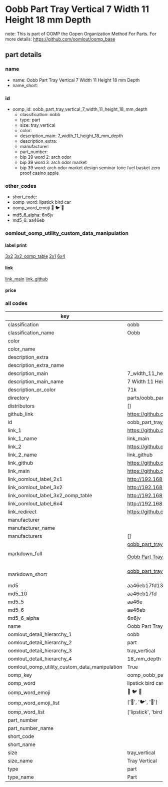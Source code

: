 # Oobb Part Tray Vertical 7 Width 11 Height 18 mm Depth  

note: This is part of OOMP the Oopen Organization Method For Parts. For more details: https://github.com/oomlout/oomp_base

##  part details
  







### name
* name: Oobb Part Tray Vertical 7 Width 11 Height 18 mm Depth
* name_short: 
### id
* oomp_id: oobb_part_tray_vertical_7_width_11_height_18_mm_depth
  * classification: oobb
  * type: part
  * size: tray_vertical
  * color: 
  * description_main: 7_width_11_height_18_mm_depth
  * description_extra: 
  * manufacturer: 
  * part_number: 
  * bip 39 word 2: arch odor
  * bip 39 word 3: arch odor market
  * bip 39 word: arch odor market design seminar tone fuel basket zero proof casino apple

### other_codes
* short_code: 
* oomp_word: lipstick bird car
* oomp_word_emoji :lipstick: :bird: :car:
* md5_6_alpha: 6n6jv
* md5_6: aa46eb






### oomlout_oomp_utility_custom_data_manipulation
#### label print
[3x2](http://192.168.1.245:1112/?label=oomp%206n6jv)
[3x2_oomp_table](http://192.168.1.108:1112/?label=oomp%206n6jv)
[2x1](http://192.168.1.242:1112/?label=oomp%206n6jv)
[6x4](http://192.168.1.55:1112/?label=oomp%206n6jv)    

#### link

[link_main](https://github.com/oomlout/oomlout_oomp_version_1_messy/tree/main/parts/oobb_part_tray_vertical_7_width_11_height_18_mm_depth) [link_github](https://github.com/oomlout/oomlout_oomp_version_1_messy/tree/main/parts/oobb_part_tray_vertical_7_width_11_height_18_mm_depth)                             

#### price







### all codes 
| key | value |  
| --- | --- |  
| classification | oobb |  
| classification_name | Oobb |  
| color |  |  
| color_name |  |  
| description_extra |  |  
| description_extra_name |  |  
| description_main | 7_width_11_height_18_mm_depth |  
| description_main_name | 7 Width 11 Height 18 mm Depth |  
| description_or_color | 71k |  
| directory | parts/oobb_part_tray_vertical_7_width_11_height_18_mm_depth |  
| distributors | [] |  
| github_link | https://github.com/oomlout/oomlout_oomp_part_src/tree/main/parts/oobb_part_tray_vertical_7_width_11_height_18_mm_depth |  
| id | oobb_part_tray_vertical_7_width_11_height_18_mm_depth |  
| link_1 | https://github.com/oomlout/oomlout_oomp_version_1_messy/tree/main/parts/oobb_part_tray_vertical_7_width_11_height_18_mm_depth |  
| link_1_name | link_main |  
| link_2 | https://github.com/oomlout/oomlout_oomp_version_1_messy/tree/main/parts/oobb_part_tray_vertical_7_width_11_height_18_mm_depth |  
| link_2_name | link_github |  
| link_github | https://github.com/oomlout/oomlout_oomp_version_1_messy/tree/main/parts/oobb_part_tray_vertical_7_width_11_height_18_mm_depth |  
| link_main | https://github.com/oomlout/oomlout_oomp_version_1_messy/tree/main/parts/oobb_part_tray_vertical_7_width_11_height_18_mm_depth |  
| link_oomlout_label_2x1 | http://192.168.1.242:1112/?label=oomp%206n6jv |  
| link_oomlout_label_3x2 | http://192.168.1.245:1112/?label=oomp%206n6jv |  
| link_oomlout_label_3x2_oomp_table | http://192.168.1.108:1112/?label=oomp%206n6jv |  
| link_oomlout_label_6x4 | http://192.168.1.55:1112/?label=oomp%206n6jv |  
| link_redirect | https://github.com/oomlout/oomlout_oomp_version_1_messy/tree/main/parts/oobb_part_tray_vertical_7_width_11_height_18_mm_depth |  
| manufacturer |  |  
| manufacturer_name |  |  
| manufacturers | [] |  
| markdown_full | [oobb_part_tray_vertical_7_width_11_height_18_mm_depth](none)<br>[](none)<br>[Oobb Part Tray Vertical 7 Width 11 Height 18 Mm Depth](none)<br><br> |  
| markdown_short | [oobb_part_tray_vertical_7_width_11_height_18_mm_depth](none)<br><br> |  
| md5 | aa46eb17fd132bbf9161c3bd10664858 |  
| md5_10 | aa46eb17fd |  
| md5_5 | aa46e |  
| md5_6 | aa46eb |  
| md5_6_alpha | 6n6jv |  
| name | Oobb Part Tray Vertical 7 Width 11 Height 18 mm Depth |  
| oomlout_detail_hierarchy_1 | oobb |  
| oomlout_detail_hierarchy_2 | part |  
| oomlout_detail_hierarchy_3 | tray_vertical |  
| oomlout_detail_hierarchy_4 | 18_mm_depth |  
| oomlout_oomp_utility_custom_data_manipulation | True |  
| oomp_key | oomp_oobb_part_tray_vertical_7_width_11_height_18_mm_depth |  
| oomp_word | lipstick bird car |  
| oomp_word_emoji | :lipstick: :bird: :car: |  
| oomp_word_emoji_list | [':lipstick:', ':bird:', ':car:'] |  
| oomp_word_list | ['lipstick', 'bird', 'car'] |  
| part_number |  |  
| part_number_name |  |  
| short_code |  |  
| short_name |  |  
| size | tray_vertical |  
| size_name | Tray Vertical |  
| type | part |  
| type_name | Part |  
